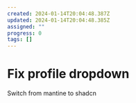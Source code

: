 ```yaml
---
created: 2024-01-14T20:04:48.387Z
updated: 2024-01-14T20:04:48.385Z
assigned: ""
progress: 0
tags: []
---
```


# Fix profile dropdown

Switch from mantine to shadcn
